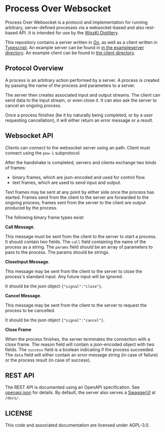 # Process Over Websocket

Process Over Websocket is a protocol and implementation for running arbitrary, server-defined processes via a websocket-based and also rest-based API. 
It is intended for use by the [WissKI Distillery](https://github.com/FAU-CDI/wisski-distillery).  

This repository contains a server written in [Go](https://go.dev/), as well as a client written in [Typescript](https://www.typescriptlang.org/). 
An example server can be found in [in the exampleserver directory](cmd/exampleserver).
An example client can be found in [the client directory](client/examples). 

## Protocol Overview

A process is an arbitrary action performed by a server. 
A process is created by passing the name of the process and parameters to a server. 

The server then creates associated input and output streams. 
The client can send data to the input stream, or even close it. 
It can also ask the server to cancel an ongoing process. 

Once a process finishes (be it by naturally being completed, or by a user requesting cancellation), it will either return an error message or a result. 

## Websocket API

Clients can connect to the websocket server using an path. 
Client must connect using the `pow-1` subprotocol.

After the handshake is completed, servers and clients exchange two kinds of frames:

- binary frames, which are json-encoded and used for control flow.
- text frames, which are used to send input and output.

Text frames may be sent at any point by either side once the process has started. 
Frames send from the client to the server are forwarded to the ongoing process; frames sent from the server to the client are output produced by the process. 

The following binary frame types exist:

**Call Message**. 

This message must be sent from the client to the server to start a process. 
It should contain two fields. 
The `call` field containing the name of the process as a string. 
The `params` field should be an array of parameters to pass to the process. The params should be strings. 

**CloseInput Message**.

This message may be sent from the client to the server to close the process's standard input. 
Any future input will be ignored. 

It should be the json object `{"signal":"close"}`.

**Cancel Message**.

This message may be sent from the client to the server to request the process to be cancelled.  

It should be the json object `{"signal":"cancel"}`.

**Close Frame**

When the process finishes, the server terminates the connection with a close frame. 
The reason field will contain a json-encoded object with two fields. 
The `success` field is a boolean indicating if the process succeeded.
The `data` field will either contain an error message string (in case of failure) or the process result (in case of success).

## REST API

The REST API is documented using an OpenAPI specification. 
See [openapi.json](internal/rest_impl/openapi.json) for details.
By default, the server also serves a [SwaggerUI](https://swagger.io/tools/swagger-ui/) at `/docs/`.

## LICENSE

This code and associated documentation are licensed under AGPL-3.0. 